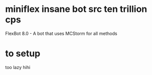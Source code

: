 # miniflex insane bot src ten trillion cps
FlexBot 8.0 - A bot that uses MCStorm for all methods

# to setup 
too lazy hihi
